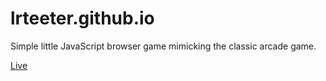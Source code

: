 # lrteeter.github.io
Simple little JavaScript browser game mimicking the classic arcade game.

[Live](https://lrteeter.github.io)
